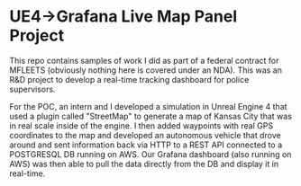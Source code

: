 # UE4->Grafana Live Map Panel Project

This repo contains samples of work I did as part of a federal contract for MFLEETS (obviously nothing here is covered under an NDA). This was an R&D project to develop a real-time tracking dashboard for police supervisors. 

For the POC, an intern and I developed a simulation in Unreal Engine 4 that used a plugin called "StreetMap" to generate a map of Kansas City that was in real scale inside of the engine. I then added waypoints with real GPS coordinates to the map and developed an autonomous vehicle that drove around and sent information back via HTTP to a REST API connected to a POSTGRESQL DB running on AWS. Our Grafana dashboard (also running on AWS) was then able to pull the data directly from the DB and display it in real-time.
